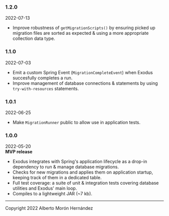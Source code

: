 ### 1.2.0
2022-07-13
- Improve robustness of `getMigrationScripts()` by ensuring picked up migration files are sorted as expected & using a more appropriate collection data type.

### 1.1.0
2022-07-03
- Emit a custom Spring Event (`MigrationCompleteEvent`) when Exodus succesfully completes a run.
- Improve management of database connections & statements by using `try-with-resources` statements. 

### 1.0.1
2022-06-25
- Make `MigrationRunner` public to allow use in application tests.

### 1.0.0
2022-05-20  
**MVP release**  
- Exodus integrates with Spring's application lifecycle as a drop-in dependency to run & manage database migrations.
- Checks for new migrations and applies them on application startup, keeping track of them in a dedicated table.
- Full test coverage: a suite of unit & integration tests covering database utilities and Exodus' main loop.
- Compiles to a lightweight JAR (~7 kb).

---

Copyright 2022 Alberto Morón Hernández
